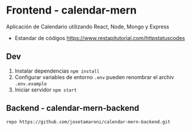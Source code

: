# Frontend - calendar-mern
Aplicación de Calendario utilizando React, Node, Mongo y Express

- Estandar de códigos
https://www.restapitutorial.com/httpstatuscodes

## Dev
1. Instalar dependencias `npm install`
2. Configurar variables de entorno `.env` pueden renombrar el archiv `.env.example`
3. Iniciar servidor `npm start`

## Backend - calendar-mern-backend
    repo https://github.com/josetamaroni/calendar-mern-backend.git